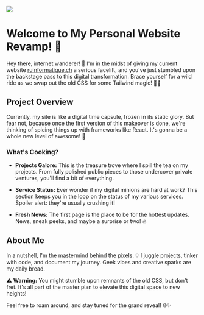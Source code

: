 ![](https://img.shields.io/github/languages/code-size/rpdjf/ruinformatique-www?color=5BCFFF)

# Welcome to My Personal Website Revamp! 🚀

Hey there, internet wanderer! 👋 I'm in the midst of giving my current website [ruinformatique.ch](https://www.ruinformatique.ch) a serious facelift, and you've just stumbled upon the backstage pass to this digital transformation. Brace yourself for a wild ride as we swap out the old CSS for some Tailwind magic! 💨✨

## Project Overview

Currently, my site is like a digital time capsule, frozen in its static glory. But fear not, because once the first version of this makeover is done, we're thinking of spicing things up with frameworks like React. It's gonna be a whole new level of awesome! 🎉

### What's Cooking?

- **Projects Galore:** This is the treasure trove where I spill the tea on my projects. From fully polished public pieces to those undercover private ventures, you'll find a bit of everything.

- **Service Status:** Ever wonder if my digital minions are hard at work? This section keeps you in the loop on the status of my various services. Spoiler alert: they're usually crushing it!

- **Fresh News:** The first page is the place to be for the hottest updates. News, sneak peeks, and maybe a surprise or two! 🔥

## About Me

In a nutshell, I'm the mastermind behind the pixels. 💡 I juggle projects, tinker with code, and document my journey. Geek vibes and creative sparks are my daily bread.

⚠️ **Warning:** You might stumble upon remnants of the old CSS, but don't fret. It's all part of the master plan to elevate this digital space to new heights!

Feel free to roam around, and stay tuned for the grand reveal! 🌐✨
